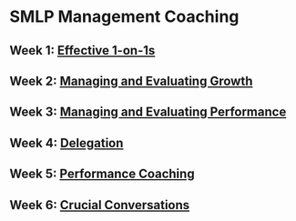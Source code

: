 # SMLP Management Coaching

## Week 1: [Effective 1-on-1s](/tech_sessions/cohorts/topics/effective-1-on-1s.md)
## Week 2: [Managing and Evaluating Growth](/tech_sessions/cohorts/topics/managing_growth.md)
## Week 3: [Managing and Evaluating Performance](/tech_sessions/cohorts/topics/managing_performance.md)
## Week 4: [Delegation](/tech_sessions/cohorts/topics/delegation.md)
## Week 5: [Performance Coaching](/tech_sessions/cohorts/topics/performance_coaching.md)
## Week 6: [Crucial Conversations](/tech_sessions/cohorts/topics/crucial_conversations.md)
